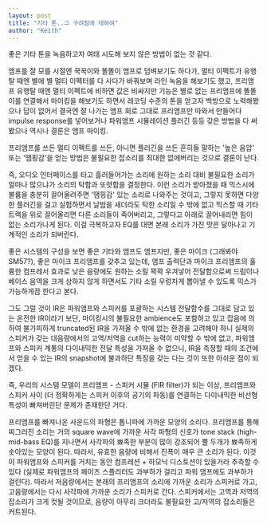 ```yaml
---
layout: post
title: "기타 톤..그 구려짐에 대하여"
author: "Keith"
---
```




좋은 기타 톤을 녹음하고자 여태 시도해 보지 않은 방법이 없는 것 같다. 




앰프를 잘 모를 시절엔 꾹꾹이와 똘똘이 앰프로 덤벼보기도 하다가, 멀티 이펙트가 유행탈 때엔 별에 별 멀티 이펙터를 다 사다가 바꿔보며 라인 녹음을 해보기도 했고, 프리앰프 유행탈 때엔 멀티 이펙트에 비하면 값은 비싸지만 기능은 별로 없는 프리앰프에 똘똘이를 연결해서 마이킹을 해보기도 하면서 레코딩 수준의 톤을 얻고자 백방으로 노력해봤으나 답이 없어서 결국엔 잘 나가는 앰프 회로 그대로 프리앰프만 따와서 만들어다 impulse response를 넣어보거나 파워앰프 시뮬레이션 플러긴 등등 갖은 방법을 다 써봤으나 역시나 결론은 앰프 마이킹.




프리앰프를 쓰든 멀티 이펙트를 쓰든, 아니면 플러긴을 쓰든 흔히들 말하는 '높은 음압' 또는 '땜핑감'을 얻는 방법은 불필요한 잡소리를 최대한 없에버리는 것으로 결론이 난다.




즉, 오디오 인터페이스를 타고 흘러들어가는 소리에 원하는 소리 대비 불필요한 소리가 얼마나 많으냐가 소리의 탁함과 또렷함을 결정한다. 이런 소리가 받아졌을 때 믹스시에 볼륨을 충분히 끌어올려주면 '땜핑감' 있는 소리로 나와주는 것이고, 그렇지 못하면 다양한 플러긴을 걸고 실험하면서 날밤을 새더라도 탁한 소리일 수 밖에 없고 믹스할 때 기타 트랙을 위로 끌어올리면 다른 소리들이 죽어버리고, 그렇다고 아래로 끌어내리면 힘이 없는 소리가나게 된다. 이걸 극복하고자 EQ를 대면 본래 소리가 가진 맛은 달아나고 기계적인 소리가 되버린다. 




좋은 시스템의 구성을 보면 좋은 기타와 앰프도 앰프지만, 좋은 마이크 (그래봐야 SM57?), 좋은 마이크 프리앰프를 갖추고 있는데, 앰프 출력단과 마이크 프리앰프의 훌륭한 컴프레서 효과로 낮은 음량에도 원하는 소릴 꽉꽉 우겨넣어 전달함으로써 드럼이나 베이스 음역을 크게 상하지 않게 하면서도 기타 소릴 우렁차게 뽑아낼 수 있도록 믹스가 가능하게끔 한다고 본다.




그도 그럴 것이 IR은 파워앰프와 스피커를 포괄하는 시스템 전달함수를 그대로 담고 있는 온전한 IR이라기 보단, 마이킹시의 불필요한 ambience도 포함하고 있고 잡음에 의하여 불가피하게 truncated된 IR을 가져올 수 밖에 없는 환경을 고려해야 하니 실제의 스피커가 갖는 대음량에서의 고역/저역을 cut하는 능력이 미약할 수 밖에 없고, 파워앰프와 스피커 계통의 다이내믹한 전달 특성을 가져올 수 없으니, IR을 측정할 때의 조건에서 얻을 수 있는 IR의 snapshot에 불과하단 특징을 갖는 다는 것이 또한 아쉬운 점이 되겠다.




즉, 우리의 시스템 모델이 프리앰프 - 스피커 시뮬 (FIR filter)가 되는 이상, 프리앰프와 스피커 사이 (더 정확하게는 스피커 이후의 공기의 파동)를 연결하는 다이내믹한 비선형 특성이 빠져버린단 문제가 존재한단 거다. 




프리앰프를 빠져나온 사운드의 파형은 톱니파에 가까운 모양의 소리다. 프리앰프를 통해 찌그러진 소리는 거의 square wave에 가까운 사각 파형의 신호가 tone stack (high-mid-bass EQ)를 지나면서 사각파의 뾰족한 부분이 많이 강조되어 뿔 두개가 뾰족하게 솟아있는 모양이 된다. 따라서, 유효한 음량에 비해서 진폭이 매우 큰 소리가 된다. 이것이 파워앰프와 스피커를 거치는 동안 컴프레션 + 하모닉 디스토션이 있을거라 추측할 수 있다 (실제로 파워앰프의 페이즈 스플리터도 과부하가 걸리고 파워 앰프에도 과부하가 걸린다). 따라서 저음량에서는 본래의 프리앰프의 소리에 가까운 소리가 스피커로 가고, 고음량에서는 다시 사각파에 가까운 소리가 스피커로 간다. 스피커에서는 고역과 저역의 잡소리가 크게 컷될 것이므로, 음량이 아무리 크더라도 불필요한 고/저역의 잡소리들은 커트된다. 






